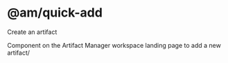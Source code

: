 @am/quick-add
===============================================
Create an artifact

Component on the Artifact Manager workspace landing page to add a new artifact/